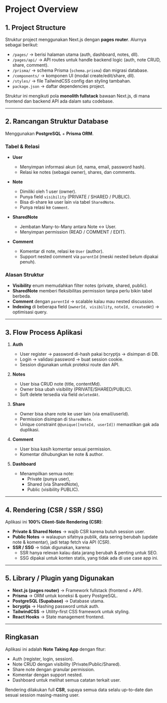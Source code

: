 # Project Overview

## 1. Project Structure
Struktur project menggunakan Next.js dengan **pages router**. Alurnya sebagai berikut:

- `/pages/` → berisi halaman utama (auth, dashboard, notes, dll).
- `/pages/api/` → API routes untuk handle backend logic (auth, note CRUD, share, comment).
- `/prisma/` → schema Prisma (`schema.prisma`) dan migrasi database.
- `/components/` → komponen UI (modal create/edit/share, dll).
- `/styles/` → file TailwindCSS config dan styling tambahan.
- `package.json` → daftar dependencies project.

Struktur ini mengikuti pola **monolith fullstack** bawaan Next.js, di mana frontend dan backend API ada dalam satu codebase.

---

## 2. Rancangan Struktur Database

Menggunakan **PostgreSQL** + **Prisma ORM**.  

### Tabel & Relasi

- **User**
  - Menyimpan informasi akun (id, nama, email, password hash).
  - Relasi ke notes (sebagai owner), shares, dan comments.

- **Note**
  - Dimiliki oleh 1 user (owner).
  - Punya field `visibility` (PRIVATE / SHARED / PUBLIC).
  - Bisa di-share ke user lain via tabel `SharedNote`.
  - Punya relasi ke `Comment`.

- **SharedNote**
  - Jembatan Many-to-Many antara Note ↔ User.
  - Menyimpan permission (READ / COMMENT / EDIT).

- **Comment**
  - Komentar di note, relasi ke `User` (author).
  - Support nested comment via `parentId` (meski nested belum dipakai penuh).

### Alasan Struktur
- **Visibility** enum memudahkan filter notes (private, shared, public).  
- **SharedNote** memberi fleksibilitas permission tanpa perlu bikin tabel berbeda.  
- **Comment** dengan `parentId` → scalable kalau mau nested discussion.  
- **Indexing** di beberapa field (`ownerId, visibility`, `noteId, createdAt`) → optimisasi query.

---

## 3. Flow Process Aplikasi

1. **Auth**
   - User register → password di-hash pakai bcryptjs → disimpan di DB.  
   - Login → validasi password → buat session cookie.  
   - Session digunakan untuk proteksi route dan API.

2. **Notes**
   - User bisa CRUD note (title, contentMd).  
   - Owner bisa ubah visibility (PRIVATE/SHARED/PUBLIC).  
   - Soft delete tersedia via field `deletedAt`.

3. **Share**
   - Owner bisa share note ke user lain (via email/userId).  
   - Permission disimpan di `SharedNote`.  
   - Unique constraint `@@unique([noteId, userId])` memastikan gak ada duplikasi.

4. **Comment**
   - User bisa kasih komentar sesuai permission.  
   - Komentar dihubungkan ke note & author.

5. **Dashboard**
   - Menampilkan semua note:  
     - Private (punya user),  
     - Shared (via SharedNote),  
     - Public (visibility PUBLIC).

---

## 4. Rendering (CSR / SSR / SSG)

Aplikasi ini **100% Client-Side Rendering (CSR)**:

- **Private & Shared Notes** → wajib CSR karena butuh session user.  
- **Public Notes** → walaupun sifatnya publik, data sering berubah (update note & komentar), jadi tetap fetch via API (CSR).  
- **SSR / SSG** → tidak digunakan, karena:  
  - SSR hanya relevan kalau data jarang berubah & penting untuk SEO.  
  - SSG dipakai untuk konten statis, yang tidak ada di use case app ini.  

---

## 5. Library / Plugin yang Digunakan

- **Next.js (pages router)** → Framework fullstack (frontend + API).  
- **Prisma** → ORM untuk koneksi & query PostgreSQL.  
- **PostgreSQL (Supabase)** → Database utama.  
- **bcryptjs** → Hashing password untuk auth.  
- **TailwindCSS** → Utility-first CSS framework untuk styling.  
- **React Hooks** → State management frontend.  

---

## Ringkasan

Aplikasi ini adalah **Note Taking App** dengan fitur:  
- Auth (register, login, session).  
- Note CRUD dengan visibility (Private/Public/Shared).  
- Share note dengan granular permission.  
- Komentar dengan support nested.  
- Dashboard untuk melihat semua catatan terkait user.  

Rendering dilakukan full **CSR**, supaya semua data selalu up-to-date dan sesuai session masing-masing user.
